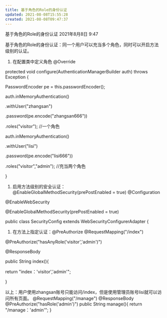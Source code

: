 ```yaml
---
title: 基于角色的Role的身份认证
updated: 2021-08-08T15:55:28
created: 2021-08-08T09:47:37
---
```


基于角色的Role的身份认证
2021年8月8日
9:47

基于角色的Role的身份认证：同一个用户可以充当多个角色，同时可以开启方法级别的认证。
1.  在配置类中定义角色
@Override

protected void configure(AuthenticationManagerBuilder auth) throws Exception {

PasswordEncoder pe = this.passwordEncoder();

auth.inMemoryAuthentication()

.withUser("zhangsan")

.password(pe.encode("zhangsan666"))

.roles("visitor"); //一个角色

auth.inMemoryAuthentication()

.withUser("lisi")

.password(pe.encode("lisi666"))

.roles("visitor","admin"); //充当两个角色

}
1.  启用方法级别的安全认证：@EnableGlobalMethodSecurity(prePostEnabled = true)
@Configuration

@EnableWebSecurity

@EnableGlobalMethodSecurity(prePostEnabled = true)

public class SecurityConfig extends WebSecurityConfigurerAdapter {
1.  在方法上指定认证：@PreAuthorize
@RequestMapping("/index")

@PreAuthorize("hasAnyRole('visitor','admin')")

@ResponseBody

public String index(){

return "index：'visitor','admin'";

}

以上：用户使用zhangsan账号只能访问/index，但是使用管理员账号lisi就可以访问所有页面。
@RequestMapping("/manage")
@ResponseBody
@PreAuthorize("hasRole('admin')")
public String manage(){
return "/manage：'admin'";
}
